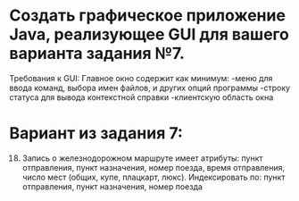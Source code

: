 # Создать графическое приложение Java, реализующее GUI для вашего варианта задания №7. 
 Требования к GUI:
Главное окно содержит как минимум: 
-меню для ввода команд, выбора имен файлов, и других опций программы
-строку статуса для вывода контекстной справки
-клиентскую область окна
# Вариант из задания 7:
18. Запись о железнодорожном маршруте имеет атрибуты: пункт отправления, пункт
назначения, номер поезда, время отправления, число мест (общих, купе, плацкарт, люкс).
Индексировать по: пункт отправления, пункт назначения, номер поезда
